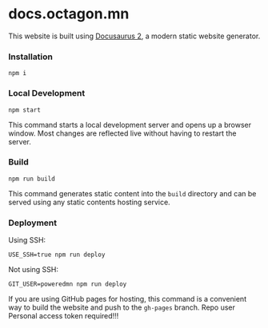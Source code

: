 # docs.octagon.mn

This website is built using [Docusaurus 2](https://docusaurus.io/), a modern static website generator.

### Installation

```shell
npm i
```

### Local Development

```shell
npm start
```

This command starts a local development server and opens up a browser window. Most changes are reflected live without having to restart the server.

### Build

```shell
npm run build
```

This command generates static content into the `build` directory and can be served using any static contents hosting service.

### Deployment

Using SSH:

```shell
USE_SSH=true npm run deploy
```

Not using SSH:

```shell
GIT_USER=poweredmn npm run deploy
```

If you are using GitHub pages for hosting, this command is a convenient way to build the website and push to the `gh-pages` branch.
Repo user Personal access token required!!!
